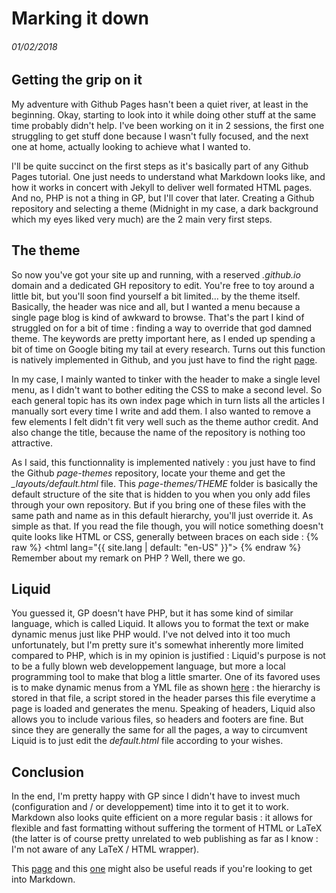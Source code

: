 # Marking it down
###### 01/02/2018

## Getting the grip on it
My adventure with Github Pages hasn't been a quiet river, at least in the beginning. Okay, starting to look into it while doing other stuff at the same time probably didn't help.
I've been working on it in 2 sessions, the first one struggling to get stuff done because I wasn't fully focused, and the next one at home, actually looking to achieve what I wanted to. 

I'll be quite succinct on the first steps as it's basically part of any Github Pages tutorial.
One just needs to understand what Markdown looks like, and how it works in concert with Jekyll to deliver well formated HTML pages.
And no, PHP is not a thing in GP, but I'll cover that later.
Creating a Github repository and selecting a theme (Midnight in my case, a dark background which my eyes liked very much) are the 2 main very first steps.

## The theme
So now you've got your site up and running, with a reserved *.github.io* domain and a dedicated GH repository to edit.
You're free to toy around a little bit, but you'll soon find yourself a bit limited... by the theme itself. 
Basically, the header was nice and all, but I wanted a menu because a single page blog is kind of awkward to browse. 
That's the part I kind of struggled on for a bit of time : finding a way to override that god damned theme. 
The keywords are pretty important here, as I ended up spending a bit of time on Google biting my tail at every research. 
Turns out this function is natively implemented in Github, and you just have to find the right [page](https://help.github.com/articles/customizing-css-and-html-in-your-jekyll-theme/).

In my case, I mainly wanted to tinker with the header to make a single level menu, as I didn't want to bother editing the CSS to make a second level. So each general topic has its own index page which in turn lists all the articles I manually sort every time I write and add them. I also wanted to remove a few elements I felt didn't fit very well such as the theme author credit. And also change the title, because the name of the repository is nothing too attractive. 

As I said, this functionnality is implemented natively : you just have to find the Github *page-themes* repository, locate your theme and get the *_layouts/default.html* file. This *page-themes/THEME* folder is basically the default structure of the site that is hidden to you when you only add files through your own repository. But if you bring one of these files with the same path and name as in this default hierarchy, you'll just override it. As simple as that. If you read the file though, you will notice something doesn't quite looks like HTML or CSS, generally between braces on each side :
{% raw  %}
	<html lang="{{ site.lang | default: "en-US" }}">
{% endraw %}
Remember about my remark on PHP ? Well, there we go.

## Liquid
You guessed it, GP doesn't have PHP, but it has some kind of similar language, which is called Liquid. 
It allows you to format the text or make dynamic menus just like PHP would. I've not delved into it too much unfortunately, but I'm pretty sure it's somewhat inherently more limited compared to PHP, which is in my opinion is justified : Liquid's purpose is not to be a fully blown web developpement language, but more a local programming tool to make that blog a little smarter. 
One of its favored uses is to make dynamic menus from a YML file as shown [here](https://jekyllrb.com/tutorials/navigation/#scenario-1-basic-list) : the hierarchy is stored in that file, a script stored in the header parses this file everytime a page is loaded and generates the menu.
Speaking of headers, Liquid also allows you to include various files, so headers and footers are fine. 
But since they are generally the same for all the pages, a way to circumvent Liquid is to just edit the *default.html* file according to your wishes. 

## Conclusion
In the end, I'm pretty happy with GP since I didn't have to invest much (configuration and / or developpement) time into it to get it to work.
Markdown also looks quite efficient on a more regular basis : it allows for flexible and fast formatting without suffering the torment of HTML or LaTeX (the latter is of course pretty unrelated to web publishing as far as I know : I'm not aware of any LaTeX / HTML wrapper).

This [page](https://guides.github.com/features/mastering-markdown/) and this [one](https://github.com/adam-p/markdown-here/wiki/Markdown-Cheatsheet) might also be useful reads if you're looking to get into Markdown.

